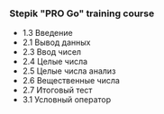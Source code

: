 ### Stepik "PRO Go" training course

- 1.3 Введение
- 2.1 Вывод данных
- 2.3 Ввод чисел
- 2.4 Целые числа
- 2.5 Целые числа анализ
- 2.6 Вещественные числа
- 2.7 Итоговый тест
- 3.1 Условный оператор
